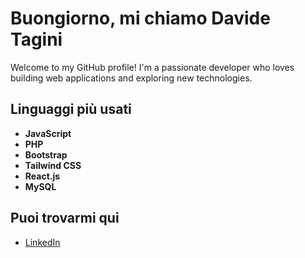 # Buongiorno, mi chiamo Davide Tagini

Welcome to my GitHub profile! I'm a passionate developer who loves building web applications and exploring new technologies.

## Linguaggi più usati

- **JavaScript**
- **PHP**
- **Bootstrap**
- **Tailwind CSS**
- **React.js**
- **MySQL**

## Puoi trovarmi qui

- [LinkedIn](https://www.linkedin.com/in/your-profile)
